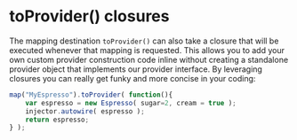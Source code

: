 # toProvider() closures
The mapping destination `toProvider()` can also take a closure that will be executed whenever that mapping is requested. This allows you to add your own custom provider construction code inline without creating a standalone provider object that implements our provider interface. By leveraging closures you can really get funky and more concise in your coding:

```javascript
map("MyEspresso").toProvider( function(){
	var espresso = new Espresso( sugar=2, cream = true );
	injector.autowire( espresso );
	return espresso;
} );
```
